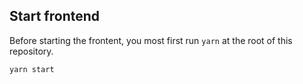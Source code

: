 ## Start frontend

Before starting the frontent, you most first run `yarn` at the root of this repository.

```sh
yarn start
```
